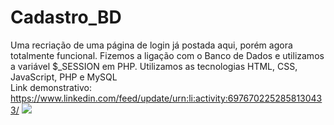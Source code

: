 # Cadastro_BD
Uma recriação de uma página de login já postada aqui, porém agora totalmente funcional. Fizemos a ligação com o Banco de Dados e utilizamos a variável $_SESSION em PHP. Utilizamos as tecnologias HTML, CSS, JavaScript, PHP e MySQL
<br>
Link demonstrativo: https://www.linkedin.com/feed/update/urn:li:activity:6976702252858130433/
<img src="https://raw.githubusercontent.com/Suubiprabaxo/Portfolio-Responsive-3/main/portR3.jpeg"/>
